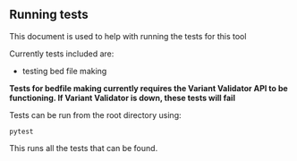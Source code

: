 ## Running tests ##

This document is used to help with running the tests for this tool

Currently tests included are:

- testing bed file making

**Tests for bedfile making currently requires the Variant Validator API to be functioning. If Variant Validator is down, these tests will fail**

Tests can be run from the root directory using:

`pytest`

This runs all the tests that can be found.

